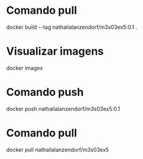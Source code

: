 # **Comando pull**

docker build --tag nathalialanzendorf/m3s03ex5:0.1 .

# **Visualizar imagens**

docker images

# **Comando push**

docker push nathalialanzendorf/m3s03ex5:0.1

# **Comando pull**

docker pull nathalialanzendorf/m3s03ex5